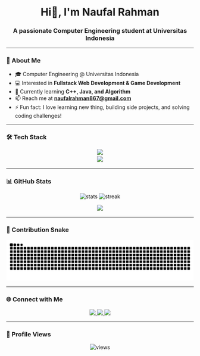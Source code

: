 <h1 align="center">Hi👋, I'm Naufal Rahman</h1>
<h3 align="center">A passionate Computer Engineering student at Universitas Indonesia</h3>

---

### 🚀 About Me
- 🎓 Computer Engineering @ Universitas Indonesia  
- 💻 Interested in **Fullstack Web Development & Game Development**  
- 🌱 Currently learning **C++, Java, and Algorithm**  
- 📫 Reach me at **naufalrahman867@gmail.com**  
- ⚡ Fun fact: I love learning new thing, building side projects, and solving coding challenges!  

---

### 🛠️ Tech Stack
<p align="center">
  <!-- Languages -->
  <img src="https://skillicons.dev/icons?i=js,ts,python,c,c++,java" />
  <br/>
  <!-- Frontend -->
  <img src="https://skillicons.dev/icons?i=react,next,html,css,tailwind" />
  <br/>
  <!-- Backend & Database -->
  
</p>

---

### 📊 GitHub Stats
<p align="center">
  <img src="https://github-readme-stats.vercel.app/api?username=naufalthecodemaker&show_icons=true&theme=tokyonight" height="170" alt="stats"/>
  <img src="https://github-readme-streak-stats.herokuapp.com?user=naufalthecodemaker&theme=tokyonight" height="170" alt="streak"/>
</p>

<p align="center">
  <img src="https://github-readme-stats.vercel.app/api/top-langs/?username=naufalthecodemaker&layout=compact&theme=tokyonight" height="170"/>
</p>

---

### 🐍 Contribution Snake
<p align="center">
  <img src="https://raw.githubusercontent.com/naufalthecodemaker/naufalthecodemaker/output/github-contribution-grid-snake.svg" alt="snake animation" />
</p>

---

### 🌐 Connect with Me
<p align="center">
  <a href="https://www.linkedin.com/in/naufal-rahman-8078b1330/">
    <img src="https://skillicons.dev/icons?i=linkedin" />
  </a>
  <a href="">
    <img src="https://skillicons.dev/icons?i=instagram" />
  </a>
  <a href="mailto:naufalrahman867@gmail.com">
    <img src="https://skillicons.dev/icons?i=gmail" />
  </a>
</p>

---

### 👀 Profile Views
<p align="center">
  <img src="https://komarev.com/ghpvc/?username=naufalthecodemaker&label=Profile%20views&color=0e75b6&style=flat" alt="views" />
</p>
